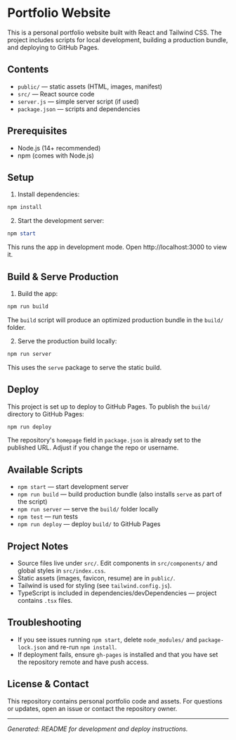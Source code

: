 # Portfolio Website

This is a personal portfolio website built with React and Tailwind CSS. The project includes scripts for local development, building a production bundle, and deploying to GitHub Pages.

## Contents

- `public/` — static assets (HTML, images, manifest)
- `src/` — React source code
- `server.js` — simple server script (if used)
- `package.json` — scripts and dependencies

## Prerequisites

- Node.js (14+ recommended)
- npm (comes with Node.js)

## Setup

1. Install dependencies:

```powershell
npm install
```

2. Start the development server:

```powershell
npm start
```

This runs the app in development mode. Open http://localhost:3000 to view it.

## Build & Serve Production

1. Build the app:

```powershell
npm run build
```

The `build` script will produce an optimized production bundle in the `build/` folder.

2. Serve the production build locally:

```powershell
npm run server
```

This uses the `serve` package to serve the static build.

## Deploy

This project is set up to deploy to GitHub Pages. To publish the `build/` directory to GitHub Pages:

```powershell
npm run deploy
```

The repository's `homepage` field in `package.json` is already set to the published URL. Adjust if you change the repo or username.

## Available Scripts

- `npm start` — start development server
- `npm run build` — build production bundle (also installs `serve` as part of the script)
- `npm run server` — serve the `build/` folder locally
- `npm test` — run tests
- `npm run deploy` — deploy `build/` to GitHub Pages

## Project Notes

- Source files live under `src/`. Edit components in `src/components/` and global styles in `src/index.css`.
- Static assets (images, favicon, resume) are in `public/`.
- Tailwind is used for styling (see `tailwind.config.js`).
- TypeScript is included in dependencies/devDependencies — project contains `.tsx` files.

## Troubleshooting

- If you see issues running `npm start`, delete `node_modules/` and `package-lock.json` and re-run `npm install`.
- If deployment fails, ensure `gh-pages` is installed and that you have set the repository remote and have push access.

## License & Contact

This repository contains personal portfolio code and assets. For questions or updates, open an issue or contact the repository owner.

---

_Generated: README for development and deploy instructions._
